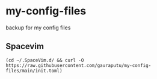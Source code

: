 # my-config-files

backup for my config files


## Spacevim
`(cd ~/.SpaceVim.d/ && curl -O https://raw.githubusercontent.com/gauraputu/my-config-files/main/init.toml)`
